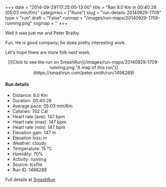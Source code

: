 +++
date = "2014-09-29T17:25:00-13:00"
title = "Ran 8.0 Km in 00:40:28 (05:03 min/Km)"
categories = ["Runs"]
slug = "run-details-20140929-1709"
type = "run"
draft = "False"
runmap = "/images/run-maps/20140929-1709-running.png"
svgmap = '<polyline points="1 55, 2 52, 4 53, 6 61, 12 56, 20 47, 29 43, 37 46, 42 42, 43 40, 49 39, 65 41, 69 43, 77 50, 85 55, 92 56, 100 56, 98 56, 93 56, 85 55, 84 55, 79 52, 69 43, 64 41, 58 40, 51 40, 50 40, 43 40, 42 42, 37 46, 30 44, 26 45, 20 49, 17 50, 15 52, 5 58, 3 53, 0 55">'
+++

Well it was just me and Peter Bratby. 

Fun. He is good company; he does pretty interesting work. 

Let's hope there are more folk next week. 



<!--more-->

<center>
[![Click to see the run on SmashRun](/images/run-maps/20140929-1709-running.png "A map of this run")](https://smashrun.com/peter.smith/run/1498289)
</center>

#### Run details

* Distance: 8.0 Km
* Duration: 00:40:28
* Average pace: 05:03 min/Km
* Calories: 702 Cal
* Heart rate (ave): 147 bpm
* Heart rate (max): 147 bpm
* Heart rate (min): 147 bpm
* Elevation gain: 147 m
* Elevation loss:  m
* Weather: cloudy
* Temperature: 15 &deg;C
* Humidity: 70%
* Activity: running
* Source: tcxfile
* Run ID: 1498289

Full details at [SmashRun](https://smashrun.com/peter.smith/run/1498289)